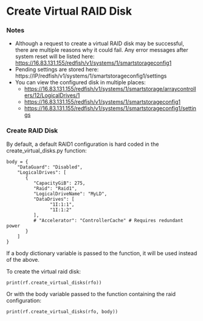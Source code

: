 # Create Virtual RAID Disk

### Notes

* Although a request to create a virtual RAID disk may be successful, there are multiple reasons why it could fail.  Any error messages after system reset will be listed here:  https://16.83.131.155/redfish/v1/systems/1/smartstorageconfig1
* Pending settings are stored here:  https://IP/redfish/v1/systems/1/smartstorageconfig1/settings
* You can view the configured disk in multiple places: 
    * https://16.83.131.155/redfish/v1/systems/1/smartstorage/arraycontrollers/12/LogicalDrives/1
    * https://16.83.131.155/redfish/v1/systems/1/smartstorageconfig1
    * https://16.83.131.155/redfish/v1/systems/1/smartstorageconfig1/settings
    
### Create RAID Disk

By default, a default RAID1 configuration is hard coded in the create_virtual_disks.py function:

    body = {
        "DataGuard": "Disabled",
        "LogicalDrives": [
           {
              "CapacityGiB": 275,
              "Raid": "Raid1",
              "LogicalDriveName": "MyLD",
              "DataDrives": [
                    "1I:1:1",
                    "1I:1:2"
              ],
              # "Accelerator": "ControllerCache" # Requires redundant power
           }
        ]
    }

If a body dictionary variable is passed to the function, it will be used instead of the above.
    
To create the virtual raid disk:

    print(rf.create_virtual_disks(rfo))

Or with the body variable passed to the function containing the raid configuration:

    print(rf.create_virtual_disks(rfo, body)) 




